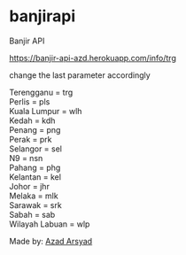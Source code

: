 # banjirapi
Banjir API

https://banjir-api-azd.herokuapp.com/info/trg

change the last parameter accordingly

Terengganu = trg <br />
Perlis = pls <br />
Kuala Lumpur = wlh	<br />
Kedah = kdh <br />
Penang = png <br />
Perak = prk <br />
Selangor = sel <br />
N9 = nsn <br />
Pahang = phg <br />
Kelantan = kel<br />
Johor = jhr<br />
Melaka = mlk<br />
Sarawak = srk<br />
Sabah = sab<br />
Wilayah Labuan = wlp<br />

Made by: <a href="https://www.linkedin.com/in/azadarsyad" target="_blank">Azad Arsyad</a>
